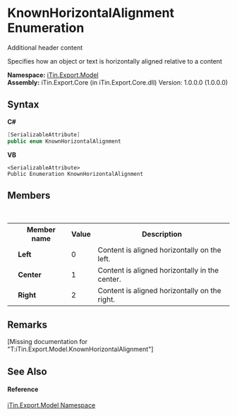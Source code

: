 # KnownHorizontalAlignment Enumeration
Additional header content 

Specifies how an object or text is horizontally aligned relative to a content

**Namespace:**&nbsp;<a href="N_iTin_Export_Model">iTin.Export.Model</a><br />**Assembly:**&nbsp;iTin.Export.Core (in iTin.Export.Core.dll) Version: 1.0.0.0 (1.0.0.0)

## Syntax

**C#**<br />
``` C#
[SerializableAttribute]
public enum KnownHorizontalAlignment
```

**VB**<br />
``` VB
<SerializableAttribute>
Public Enumeration KnownHorizontalAlignment
```


## Members
&nbsp;<table><tr><th></th><th>Member name</th><th>Value</th><th>Description</th></tr><tr><td /><td target="F:iTin.Export.Model.KnownHorizontalAlignment.Left">**Left**</td><td>0</td><td>Content is aligned horizontally on the left.</td></tr><tr><td /><td target="F:iTin.Export.Model.KnownHorizontalAlignment.Center">**Center**</td><td>1</td><td>Content is aligned horizontally in the center.</td></tr><tr><td /><td target="F:iTin.Export.Model.KnownHorizontalAlignment.Right">**Right**</td><td>2</td><td>Content is aligned horizontally on the right.</td></tr></table>

## Remarks
\[Missing <remarks> documentation for "T:iTin.Export.Model.KnownHorizontalAlignment"\]

## See Also


#### Reference
<a href="N_iTin_Export_Model">iTin.Export.Model Namespace</a><br />